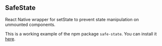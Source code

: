 ## SafeState
React Native wrapper for setState to prevent state manipulation on unmounted components.

This is a working example of the npm package `safe-state`. You can install it [here](https://www.npmjs.com/package/safe-state).


